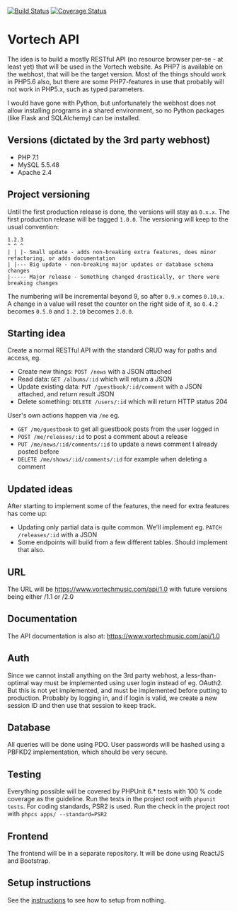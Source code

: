 [![Build Status](https://travis-ci.org/Torniojaws/vortech-api.svg?branch=master)](https://travis-ci.org/Torniojaws/vortech-api)
[![Coverage Status](https://coveralls.io/repos/github/Torniojaws/vortech-api/badge.svg?branch=master)](https://coveralls.io/github/Torniojaws/vortech-api?branch=master)

# Vortech API
The idea is to build a mostly RESTful API (no resource browser per-se - at least yet) that will be
used in the Vortech website. As PHP7 is available on the webhost, that will be the target version.
Most of the things should work in PHP5.6 also, but there are some PHP7-features in use that probably
will not work in PHP5.x, such as typed parameters.

I would have gone with Python, but unfortunately the webhost does not allow installing programs in
a shared environment, so no Python packages (like Flask and SQLAlchemy) can be installed.

## Versions (dictated by the 3rd party webhost)
- PHP 7.1
- MySQL 5.5.48
- Apache 2.4

## Project versioning
Until the first production release is done, the versions will stay as ``0.x.x``. The first production
release will be tagged ``1.0.0``. The versioning will keep to the usual convention:
```
1.2.3
^ ^ ^
| | |- Small update - adds non-breaking extra features, does minor refactoring, or adds documentation
| |--- Big update - non-breaking major updates or database schema changes
|----- Major release - Something changed drastically, or there were breaking changes
```
The numbering will be incremental beyond 9, so after ``0.9.x`` comes ``0.10.x``.
A change in a value will reset the counter on the right side of it, so ``0.4.2`` becomes ``0.5.0``
and ``1.2.10`` becomes ``2.0.0``.

## Starting idea
Create a normal RESTful API with the standard CRUD way for paths and access, eg.
- Create new things: ``POST /news`` with a JSON attached
- Read data: ``GET /albums/:id`` which will return a JSON
- Update existing data: ``PUT /guestbook/:id/comment`` with a JSON attached, and return result JSON
- Delete something: ``DELETE /users/:id`` which will return HTTP status 204

User's own actions happen via ``/me`` eg.
- ``GET /me/guestbook`` to get all guestbook posts from the user logged in
- ``POST /me/releases/:id`` to post a comment about a release
- ``PUT /me/news/:id/comments/:id`` to update a news comment I already posted before
- ``DELETE /me/shows/:id/comments/:id`` for example when deleting a comment

## Updated ideas
After starting to implement some of the features, the need for extra features has come up:
- Updating only partial data is quite common. We'll implement eg. ``PATCH /releases/:id`` with a JSON
- Some endpoints will build from a few different tables. Should implement that also.

## URL
The URL will be https://www.vortechmusic.com/api/1.0 with future versions being either /1.1 or /2.0

## Documentation
The API documentation is also at: https://www.vortechmusic.com/api/1.0

## Auth
Since we cannot install anything on the 3rd party webhost, a less-than-optimal way must be
implemented using user login instead of eg. OAuth2. But this is not yet implemented, and must be
implemented before putting to production. Probably by logging in, and if login is valid, we create
a new session ID and then use that session to keep track.

## Database
All queries will be done using PDO. User passwords will be hashed using a PBFKD2 implementation,
which should be very secure.

## Testing
Everything possible will be covered by PHPUnit 6.* tests with 100 % code coverage as the guideline.
Run the tests in the project root with ``phpunit tests``. For coding standards, PSR2 is used. Run
the check in the project root with ``phpcs apps/ --standard=PSR2``

## Frontend
The frontend will be in a separate repository. It will be done using ReactJS and Bootstrap.

## Setup instructions
See the [instructions](setup/SettingUpFromNothing.md) to see how to setup from nothing.
